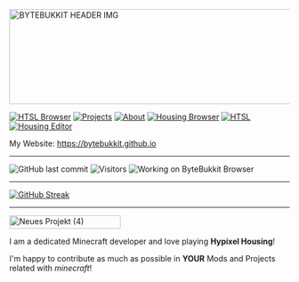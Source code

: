 <!-- Header Image (simulates your banner) -->
<img width="1903" height="171" alt="BYTEBUKKIT HEADER IMG" src="https://github.com/user-attachments/assets/333cf0ae-7022-4550-a579-d8c87a4ef7f8"/>

[![HTSL Browser](https://img.shields.io/badge/HTSL%20Browser-blue?style=for-the-badge)](https://bytebukkit.github.io/index.html)
[![Projects](https://img.shields.io/badge/Projects-blue?style=for-the-badge)](https://bytebukkit.github.io/projects.html)
[![About](https://img.shields.io/badge/About-blue?style=for-the-badge)](#)
[![Housing Browser](https://img.shields.io/badge/Housing%20Browser-blue?style=for-the-badge)](https://bytebukkit.github.io/housing.html)
[![HTSL](https://img.shields.io/badge/HTSL-blue?style=for-the-badge)](https://github.com/BusterBrown1218/HTSL)
[![Housing Editor](https://img.shields.io/badge/Housing%20Editor-blue?style=for-the-badge)](https://housingeditor.com)

My Website: https://bytebukkit.github.io

---

<!-- Dynamic badges -->
![GitHub last commit](https://img.shields.io/github/last-commit/bytebukkit/bytebukkit.github.io?style=for-the-badge&logo=github&logoColor=blue&label=Website%20Update&color=blue)
![Visitors](https://api.visitorbadge.io/api/visitors?path=bytebukkit&label=Views&countColor=%23263759&style=for-the-badge)
![Working on ByteBukkit Browser](https://img.shields.io/badge/working%20on-bytebukkit%20browser-red?style=for-the-badge&logo=code&logoColor=blue)

---

[![GitHub Streak](https://streak-stats.demolab.com?user=bytebukkit&theme=tokyonight&date_format=j%20M%5B%20Y%5D)](https://git.io/streak-stats)

---

<img width="200" height="24" alt="Neues Projekt (4)" src="https://github.com/user-attachments/assets/d69bdf4f-c4fa-4116-a323-46fd7420585a" />

I am a dedicated Minecraft developer and love playing **Hypixel Housing**!

I'm happy to contribute as much as possible in **YOUR** Mods and Projects related with *minecraft*!
